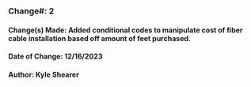 ### Change#: 2

#### Change(s) Made: Added conditional codes to manipulate cost of fiber cable installation based off amount of feet purchased.
#### Date of Change: 12/16/2023
#### Author: Kyle Shearer